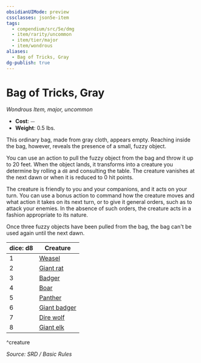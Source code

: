 ```yaml
---
obsidianUIMode: preview
cssclasses: json5e-item
tags:
  - compendium/src/5e/dmg
  - item/rarity/uncommon
  - item/tier/major
  - item/wondrous
aliases:
  - Bag of Tricks, Gray
dg-publish: true
---
```

# Bag of Tricks, Gray
*Wondrous Item, major, uncommon*  

- **Cost**: ⏤
- **Weight**: 0.5 lbs.

This ordinary bag, made from gray cloth, appears empty. Reaching inside the bag, however, reveals the presence of a small, fuzzy object.

You can use an action to pull the fuzzy object from the bag and throw it up to 20 feet. When the object lands, it transforms into a creature you determine by rolling a `d8` and consulting the table. The creature vanishes at the next dawn or when it is reduced to 0 hit points.

The creature is friendly to you and your companions, and it acts on your turn. You can use a bonus action to command how the creature moves and what action it takes on its next turn, or to give it general orders, such as to attack your enemies. In the absence of such orders, the creature acts in a fashion appropriate to its nature.

Once three fuzzy objects have been pulled from the bag, the bag can't be used again until the next dawn.

| dice: d8 | Creature |
|----------|----------|
| 1 | [Weasel](compendium/bestiary/beast/weasel.md) |
| 2 | [Giant rat](compendium/bestiary/beast/giant-rat.md) |
| 3 | [Badger](compendium/bestiary/beast/badger.md) |
| 4 | [Boar](compendium/bestiary/beast/boar.md) |
| 5 | [Panther](compendium/bestiary/beast/panther.md) |
| 6 | [Giant badger](compendium/bestiary/beast/giant-badger.md) |
| 7 | [Dire wolf](compendium/bestiary/beast/dire-wolf.md) |
| 8 | [Giant elk](compendium/bestiary/beast/giant-elk.md) |
^creature

*Source: SRD / Basic Rules*